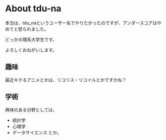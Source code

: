 # About tdu-na
本当は、tdu_naというユーザー名でやりたかったのですが、アンダースコアはやめてと怒られました。

どっかの理系大学生です。

よろしくおねがいします。

## 趣味
最近キテるアニメとかは、リコリス・リコイルとかですかね？

## 学術
興味のある分野としては、
- 統計学
- 心理学
- データサイエンス
とか。

